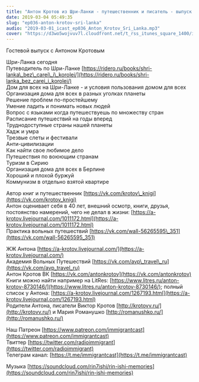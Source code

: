 ```yaml
---
title: "Антон Кротов из Шри-Ланки - путешественник и писатель - выпуск 36"
date: 2019-03-04 05:49:35
slug: "ep036-anton-krotov-sri-lanka"
audio: "2019-03-01_icast_ep036_Anton_Krotov_Sri_Lanka.mp3"
cover: "https://d3wo5wojvuv7l.cloudfront.net/t_rss_itunes_square_1400/images.spreaker.com/original/d20daaa729fc8cae11f6717f5c961b50.jpg"
---
```

Гостевой выпуск с Антоном Кротовым  
  
Шри-Ланка сегодня  
Путеводитель по Шри-Ланке [https://ridero.ru/books/shri-lanka\_bez\_carei\_i\_korolei/](https://ridero.ru/books/shri-lanka_bez_carei_i_korolei/)  
Дом для всех на Шри-Ланке - и условия пользования домом для всех  
Организация дома для всех в разных уголках планеты  
Решение проблем по-простейшему  
Умение ладить и понимать новых людей  
Вопрос с языками когда путешествуешь по множеству стран  
Расписание путешествий на годы вперед  
Труднодоступные страны нашей планеты  
Хадж и умра  
Трезвые слеты и фестивали  
Анти-цивилизации  
Как найти свое любимое дело  
Путешествия по воюющим странам  
Туризм в Сирию  
Организация дома для всех в Берлине  
Хороший и плохой буржуй  
Коммунизм в отдельно взятой квартире  
  
Автор книг и путешественник [https://vk.com/krotov\_knigi](https://vk.com/krotov_knigi)  
Антон оценивает себя в 40 лет, внешний осмотр, книги, друзья, постоянство намерений, чего не делал в жизни: [https://a-krotov.livejournal.com/1011172.html](https://a-krotov.livejournal.com/1011172.html)  
Практика вольных путешествий [https://vk.com/wall-56265595\_351](https://vk.com/wall-56265595_351)  
  
ЖЖ Антона [https://a-krotov.livejournal.com/](https://a-krotov.livejournal.com/)  
Академия Вольных Путешествий [https://vk.com/avp\_travel\_ru](https://vk.com/avp_travel_ru)  
Антон Кротов ВК [https://vk.com/antonkrotov](https://vk.com/antonkrotov)  
Книги можно найти например на LitRes: [https://www.litres.ru/anton-krotov-8730146/](https://www.litres.ru/anton-krotov-8730146/); полный список у Антона: [https://a-krotov.livejournal.com/1267193.html](https://a-krotov.livejournal.com/1267193.html)  
Родители Антона, писатели Виктор Кротов [http://krotovv.ru/](http://krotovv.ru/) и Мария Романушко [http://romanushko.ru/](http://romanushko.ru/)  
  
Наш Патреон [https://www.patreon.com/immigrantcast](https://www.patreon.com/immigrantcast)  
Твиттер [https://twitter.com/radioimmigrant](https://twitter.com/radioimmigrant)  
Телеграм канал: [https://t.me/immigrantcast](https://t.me/immigrantcast)  
  
Музыка [https://soundcloud.com/rin7ishi/rin-ishi-memories](https://soundcloud.com/rin7ishi/rin-ishi-memories)
